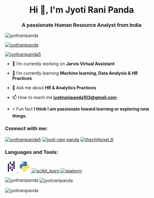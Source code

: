 <h1 align="center">Hi 👋, I'm Jyoti Rani Panda</h1>
<h3 align="center">A passionate Human Resource Analyst from India</h3>

<p align="left"> <img src="https://komarev.com/ghpvc/?username=jyotiranipanda&label=Profile%20views&color=0e75b6&style=flat" alt="jyotiranipanda" /> </p>

<p align="left"> <a href="https://github.com/ryo-ma/github-profile-trophy"><img src="https://github-profile-trophy.vercel.app/?username=jyotiranipanda" alt="jyotiranipanda" /></a> </p>

<p align="left"> <a href="https://twitter.comJarvis Virtual Assistantjyotiranipanda5" target="blank"><img src="https://img.shields.io/twitter/follow/jyotiranipanda5?logo=twitter&style=for-the-badge" alt="jyotiranipanda5" /></a> </p>

- 🔭 I’m currently working on **Jarvis Virtual Assistant**

- 🌱 I’m currently learning **Machine learning, Data Analysis & HR Practices**

- 💬 Ask me about **HR & Analytics Practices**

- 📫 How to reach me **jyotiranipanda103@gmail.com**

- ⚡ Fun fact **I think I am passionate toward learning or exploring new things.**

<h3 align="left">Connect with me:</h3>
<p align="left">
<a href="https://twitter.com/jyotiranipanda5" target="blank"><img align="center" src="https://raw.githubusercontent.com/rahuldkjain/github-profile-readme-generator/master/src/images/icons/Social/twitter.svg" alt="jyotiranipanda5" height="30" width="40" /></a>
<a href="https://linkedin.com/in/jyoti-rani-panda" target="blank"><img align="center" src="https://raw.githubusercontent.com/rahuldkjain/github-profile-readme-generator/master/src/images/icons/Social/linked-in-alt.svg" alt="jyoti-rani-panda" height="30" width="40" /></a>
<a href="https://www.instagram.com/thechillpixel_6" target="blank"><img align="center" src="https://raw.githubusercontent.com/rahuldkjain/github-profile-readme-generator/master/src/images/icons/Social/instagram.svg" alt="thechillpixel_6" height="30" width="40" /></a>
</p>

<h3 align="left">Languages and Tools:</h3>
<p align="left"> <a href="https://pandas.pydata.org/" target="_blank" rel="noreferrer"> <img src="https://raw.githubusercontent.com/devicons/devicon/2ae2a900d2f041da66e950e4d48052658d850630/icons/pandas/pandas-original.svg" alt="pandas" width="40" height="40"/> </a> <a href="https://www.python.org" target="_blank" rel="noreferrer"> <img src="https://raw.githubusercontent.com/devicons/devicon/master/icons/python/python-original.svg" alt="python" width="40" height="40"/> </a> <a href="https://scikit-learn.org/" target="_blank" rel="noreferrer"> <img src="https://upload.wikimedia.org/wikipedia/commons/0/05/Scikit_learn_logo_small.svg" alt="scikit_learn" width="40" height="40"/> </a> <a href="https://seaborn.pydata.org/" target="_blank" rel="noreferrer"> <img src="https://seaborn.pydata.org/_images/logo-mark-lightbg.svg" alt="seaborn" width="40" height="40"/> </a> </p>

<p><img align="left" src="https://github-readme-stats.vercel.app/api/top-langs?username=jyotiranipanda&show_icons=true&locale=en&layout=compact" alt="jyotiranipanda" /></p>

<p>&nbsp;<img align="center" src="https://github-readme-stats.vercel.app/api?username=jyotiranipanda&show_icons=true&locale=en" alt="jyotiranipanda" /></p>

<p><img align="center" src="https://github-readme-streak-stats.herokuapp.com/?user=jyotiranipanda&" alt="jyotiranipanda" /></p>
